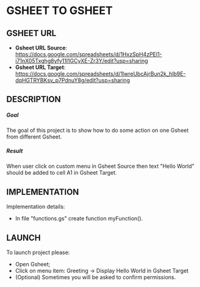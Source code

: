 GSHEET TO GSHEET
================


GSHEET URL
----------

* **Gsheet URL Source**: https://docs.google.com/spreadsheets/d/1HxzSpH4zPEl1-i71nX05Txghg8yfy11l1GCyXE-Zr3Y/edit?usp=sharing
* **Gsheet URL Target**: https://docs.google.com/spreadsheets/d/1lwreUbcAjrBun2k_hlb9E-dqHGTRYBKsv_p7PdnuY8g/edit?usp=sharing


DESCRIPTION
-----------

##### Goal
The goal of this project is to show how to do some action on one Gsheet from different Gsheet.

##### Result 
When user click on custom menu in Gsheet Source then text "Hello World" should be added to cell A1 in Gsheet Target.


IMPLEMENTATION
-----------

Implementation details:
* In file "functions.gs" create function myFunction().
  

LAUNCH
------

To launch project please:
* Open Gsheet;
* Click on menu item: Greeting -> Display Hello World in Gsheet Target
* (Optional) Sometimes you will be asked to confirm permissions.
